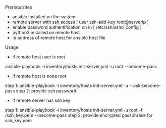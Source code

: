 Prerequisites
* ansible installed on the system
* remote server with ssh access [ user ssh-add-key root@serverip ]
* enable password authentification on in [ /etc/ssh/sshd_config ]
* python3 installed on remote host
* ip address of remote host for ansible host file

Usage
* if remote host user is root

ansible-playbook -i inventory/hosts init-server.yml -u root --become-pass

* if remote host is none root

step 1: ansible-playbook -i inventory/hosts init-server.yml -u <user> --ask-become-pass
step 2: provide ssh password

* if remote server has ssh key

step 1: ansible-playbook -i inventory/hosts init-server.yml -u root -f <location>/ssh_key.pem --become-pass
step 2: provide encrypted passphrase for ssh_key.pem

